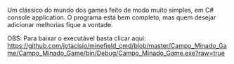 Um clássico do mundo dos games feito de modo muito simples, em C# console application.
O programa está bem completo, mas quem desejar adicionar melhorias fique a vontade.

OBS: Para baixar o executável basta clicar aqui: https://github.com/jotacisio/minefield_cmd/blob/master/Campo_Minado_Game/Campo_Minado_Game/bin/Debug/Campo_Minado_Game.exe?raw=true
